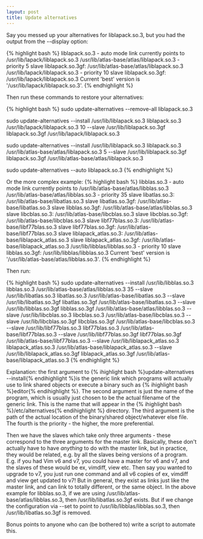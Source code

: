 ```yaml
---
layout: post
title: Update alternatives
---
```


Say you messed up your alternatives for liblapack.so.3, but you had the output from the --display option:

{% highlight bash %}
liblapack.so.3 - auto mode
  link currently points to /usr/lib/lapack/liblapack.so.3
/usr/lib/atlas-base/atlas/liblapack.so.3 - priority 5
  slave liblapack.so.3gf: /usr/lib/atlas-base/atlas/liblapack.so.3
/usr/lib/lapack/liblapack.so.3 - priority 10
  slave liblapack.so.3gf: /usr/lib/lapack/liblapack.so.3
Current 'best' version is '/usr/lib/lapack/liblapack.so.3'.
{% endhighlight %}

Then run these commands to restore your alternatives:

{% highlight bash %}
sudo update-alternatives --remove-all liblapack.so.3

sudo update-alternatives --install /usr/lib/liblapack.so.3 liblapack.so.3 /usr/lib/lapack/liblapack.so.3 10 --slave /usr/lib/liblapack.so.3gf liblapack.so.3gf /usr/lib/lapack/liblapack.so.3

sudo update-alternatives --install /usr/lib/liblapack.so.3 liblapack.so.3 /usr/lib/atlas-base/atlas/liblapack.so.3 5 --slave /usr/lib/liblapack.so.3gf liblapack.so.3gf /usr/lib/atlas-base/atlas/liblapack.so.3

sudo update-alternatives --auto liblapack.so.3
{% endhighlight %}

Or the more complex example:
{% highlight bash %}
libblas.so.3 - auto mode
  link currently points to /usr/lib/atlas-base/atlas/libblas.so.3
/usr/lib/atlas-base/atlas/libblas.so.3 - priority 35
  slave libatlas.so.3: /usr/lib/atlas-base/libatlas.so.3
  slave libatlas.so.3gf: /usr/lib/atlas-base/libatlas.so.3
  slave libblas.so.3gf: /usr/lib/atlas-base/atlas/libblas.so.3
  slave libcblas.so.3: /usr/lib/atlas-base/libcblas.so.3
  slave libcblas.so.3gf: /usr/lib/atlas-base/libcblas.so.3
  slave libf77blas.so.3: /usr/lib/atlas-base/libf77blas.so.3
  slave libf77blas.so.3gf: /usr/lib/atlas-base/libf77blas.so.3
  slave liblapack_atlas.so.3: /usr/lib/atlas-base/liblapack_atlas.so.3
  slave liblapack_atlas.so.3gf: /usr/lib/atlas-base/liblapack_atlas.so.3
/usr/lib/libblas/libblas.so.3 - priority 10
  slave libblas.so.3gf: /usr/lib/libblas/libblas.so.3
Current 'best' version is '/usr/lib/atlas-base/atlas/libblas.so.3'.
{% endhighlight %}

Then run:

{% highlight bash %}
sudo update-alternatives --install /usr/lib/libblas.so.3 libblas.so.3 /usr/lib/atlas-base/atlas/libblas.so.3 35 --slave /usr/lib/libatlas.so.3 libatlas.so.3 /usr/lib/atlas-base/libatlas.so.3 --slave /usr/lib/libatlas.so.3gf libatlas.so.3gf /usr/lib/atlas-base/libatlas.so.3 --slave /usr/lib/libblas.so.3gf libblas.so.3gf /usr/lib/atlas-base/atlas/libblas.so.3 --slave /usr/lib/libcblas.so.3 libcblas.so.3 /usr/lib/atlas-base/libcblas.so.3 --slave /usr/lib/libcblas.so.3gf libcblas.so.3gf /usr/lib/atlas-base/libcblas.so.3 --slave /usr/lib/libf77blas.so.3 libf77blas.so.3 /usr/lib/atlas-base/libf77blas.so.3 --slave /usr/lib/libf77blas.so.3gf libf77blas.so.3gf /usr/lib/atlas-base/libf77blas.so.3 --slave /usr/lib/liblapack_atlas.so.3 liblapack_atlas.so.3 /usr/lib/atlas-base/liblapack_atlas.so.3 --slave /usr/lib/liblapack_atlas.so.3gf liblapack_atlas.so.3gf /usr/lib/atlas-base/liblapack_atlas.so.3 
{% endhighlight %}

<p>
Explanation: the first argument to {% ihighlight bash %}update-alternatives --install{% endihighlight %}is the generic link which programs will actually use to link shared objects or execute a binary such as {% ihighlight bash %}editor{% endihighlight %}. The second argument is just the name of the program, which is usually just chosen to be the actual filename of the generic link. This is the name that will appear in the {% ihighlight bash %}/etc/alternatives{% endihighlight %} directory. The third argument is the path of the actual location of the binary/shared object/whatever else file. The fourth is the priority - the higher, the more preferential.
</p>

<p>
Then we have the slaves which take only three arguments - these correspond to the three arguments for the master link. Basically, these don't actually have to have <em>anything</em> to do with the master link, but in practice, they would be related, e.g. by all the slaves being versions of a program. E.g. if you had Vim v6 and v7, you could have a master for v6 and v7, and the slaves of these would be ex, vimdiff, view etc. Then say you wanted to upgrade to v7, you just run one command and all v6 copies of ex, vimdiff and view get updated to v7! But in general, they exist as links just like the master link, and can link to totally different, or the same object. In the above example for libblas.so.3, if we are using /usr/lib/atlas-base/atlas/libblas.so.3, then /usr/lib/libatlas.so.3gf exists. But if we change the configuration via --set to point to /usr/lib/libblas/libblas.so.3, then /usr/lib/libatlas.so.3gf is removed.
</p>

<p>
Bonus points to anyone who can (be bothered to) write a script to automate this.
</p>
